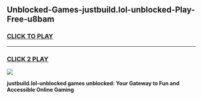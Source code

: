 
## Unblocked-Games-justbuild.lol-unblocked-Play-Free-u8bam
<h3>
<a href="https://premium76.site?title=justbuild.lol-unblocked&ref=20M">CLICK TO PLAY</a></h3>
<hr>

<h3>
<a href="https://premium76.site?title=justbuild.lol-unblocked&ref=20M">CLICK 2 PLAY</a>
  
</h3>

<a href="https://premium76.site?title=justbuild.lol-unblocked&ref=19M"><img src="https://clearcache.store/games.png"></a>


**justbuild.lol-unblocked games unblocked: Your Gateway to Fun and Accessible Online Gaming**
